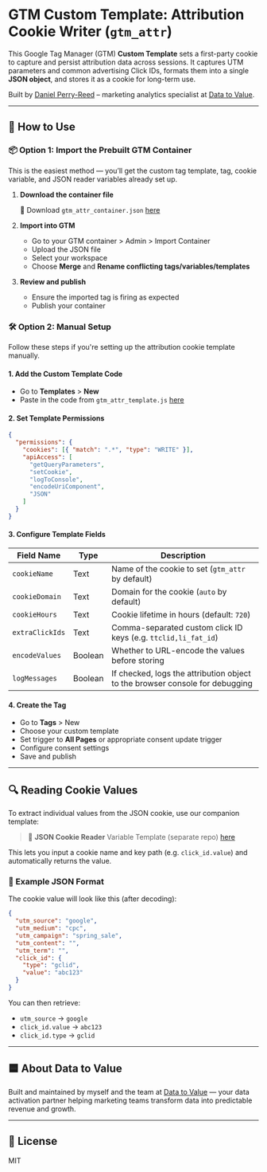 # GTM Custom Template: Attribution Cookie Writer (`gtm_attr`)

This Google Tag Manager (GTM) **Custom Template** sets a first-party cookie to capture and persist attribution data across sessions. It captures UTM parameters and common advertising Click IDs, formats them into a single **JSON object**, and stores it as a cookie for long-term use.

Built by [Daniel Perry-Reed](https://www.linkedin.com/in/danielperryreed/) – marketing analytics specialist at [Data to Value](https://www.datatovalue.com).

---

## 🚀 How to Use

### 📦 Option 1: Import the Prebuilt GTM Container

This is the easiest method — you’ll get the custom tag template, tag, cookie variable, and JSON reader variables already set up.

1. **Download the container file**

   📅 Download `gtm_attr_container.json` [here](https://github.com/dpezrez/gtm-attribution-cookie/blob/main/gtm_attr_container.json)

2. **Import into GTM**

   * Go to your GTM container > Admin > Import Container
   * Upload the JSON file
   * Select your workspace
   * Choose **Merge** and **Rename conflicting tags/variables/templates**

3. **Review and publish**

   * Ensure the imported tag is firing as expected
   * Publish your container

### 🛠️ Option 2: Manual Setup

Follow these steps if you're setting up the attribution cookie template manually.

#### 1. Add the Custom Template Code

* Go to **Templates** > **New**
* Paste in the code from `gtm_attr_template.js` [here](https://github.com/dpezrez/gtm-attribution-cookie/blob/main/gtm_attr_template.js)

#### 2. Set Template Permissions

```json
{
  "permissions": {
    "cookies": [{ "match": ".*", "type": "WRITE" }],
    "apiAccess": [
      "getQueryParameters",
      "setCookie",
      "logToConsole",
      "encodeUriComponent",
      "JSON"
    ]
  }
}
```

#### 3. Configure Template Fields

| Field Name      | Type    | Description                                                                  |
| --------------- | ------- | ---------------------------------------------------------------------------- |
| `cookieName`    | Text    | Name of the cookie to set (`gtm_attr` by default)                            |
| `cookieDomain`  | Text    | Domain for the cookie (`auto` by default)                                    |
| `cookieHours`   | Text    | Cookie lifetime in hours (default: `720`)                                    |
| `extraClickIds` | Text    | Comma-separated custom click ID keys (e.g. `ttclid,li_fat_id`)               |
| `encodeValues`  | Boolean | Whether to URL-encode the values before storing                              |
| `logMessages`   | Boolean | If checked, logs the attribution object to the browser console for debugging |

#### 4. Create the Tag

* Go to **Tags** > New
* Choose your custom template
* Set trigger to **All Pages** or appropriate consent update trigger
* Configure consent settings
* Save and publish

---

## 🔍 Reading Cookie Values

To extract individual values from the JSON cookie, use our companion template:

> 🔗 **JSON Cookie Reader** Variable Template (separate repo) [here](https://github.com/dpezrez/gtm-json-cookie-reader)

This lets you input a cookie name and key path (e.g. `click_id.value`) and automatically returns the value.

### 🧠 Example JSON Format

The cookie value will look like this (after decoding):

```json
{
  "utm_source": "google",
  "utm_medium": "cpc",
  "utm_campaign": "spring_sale",
  "utm_content": "",
  "utm_term": "",
  "click_id": {
    "type": "gclid",
    "value": "abc123"
  }
}
```

You can then retrieve:

* `utm_source` → `google`
* `click_id.value` → `abc123`
* `click_id.type` → `gclid`

---

## 🟦 About Data to Value

Built and maintained by myself and the team at [Data to Value](https://www.datatovalue.com) — your data activation partner helping marketing teams transform data into predictable revenue and growth.

---

## 📄 License

MIT
